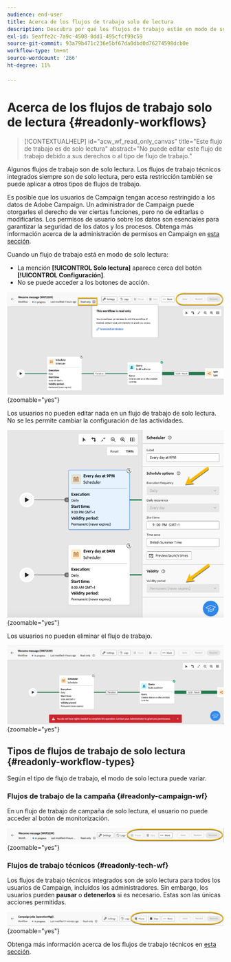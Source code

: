 ```yaml
---
audience: end-user
title: Acerca de los flujos de trabajo solo de lectura
description: Descubra por qué los flujos de trabajo están en modo de solo lectura
exl-id: 5eaffe2c-7a9c-4508-8dd1-495cfcf99c59
source-git-commit: 93a79b471c236e5bf67da0dbd0d76274598dcb0e
workflow-type: tm+mt
source-wordcount: '266'
ht-degree: 11%

---
```


# Acerca de los flujos de trabajo solo de lectura {#readonly-workflows}

>[!CONTEXTUALHELP]
>id="acw_wf_read_only_canvas"
>title="Este flujo de trabajo es de solo lectura"
>abstract="No puede editar este flujo de trabajo debido a sus derechos o al tipo de flujo de trabajo."

Algunos flujos de trabajo son de solo lectura. Los flujos de trabajo técnicos integrados siempre son de solo lectura, pero esta restricción también se puede aplicar a otros tipos de flujos de trabajo.

Es posible que los usuarios de Campaign tengan acceso restringido a los datos de Adobe Campaign. Un administrador de Campaign puede otorgarles el derecho de ver ciertas funciones, pero no de editarlas o modificarlas. Los permisos de usuario sobre los datos son esenciales para garantizar la seguridad de los datos y los procesos. Obtenga más información acerca de la administración de permisos en Campaign en [esta sección](../get-started/permissions.md).

Cuando un flujo de trabajo está en modo de solo lectura:

* La mención **[!UICONTROL Solo lectura]** aparece cerca del botón **[!UICONTROL Configuración]**.
* No se puede acceder a los botones de acción.

![Interfaz de flujo de trabajo de solo lectura que muestra el botón de configuración y los botones de acción deshabilitados.](assets/readonly-workflow.png){zoomable="yes"}

Los usuarios no pueden editar nada en un flujo de trabajo de solo lectura. No se les permite cambiar la configuración de las actividades.

![Interfaz de programador en modo de solo lectura, que muestra las opciones de configuración deshabilitadas.](assets/scheduler-readonly.png){zoomable="yes"}

Los usuarios no pueden eliminar el flujo de trabajo.

![Interfaz que muestra derechos restringidos para eliminar flujos de trabajo.](assets/readonly-rights.png){zoomable="yes"}

## Tipos de flujos de trabajo de solo lectura {#readonly-workflow-types}

Según el tipo de flujo de trabajo, el modo de solo lectura puede variar.

### Flujos de trabajo de la campaña {#readonly-campaign-wf}

En un flujo de trabajo de campaña de solo lectura, el usuario no puede acceder al botón de monitorización.

![Interfaz de flujo de trabajo de Campaign en modo de solo lectura, que muestra las opciones de supervisión deshabilitadas.](assets/readonly-campaign-workflow.png){zoomable="yes"}

### Flujos de trabajo técnicos {#readonly-tech-wf}

Los flujos de trabajo técnicos integrados son de solo lectura para todos los usuarios de Campaign, incluidos los administradores. Sin embargo, los usuarios pueden **pausar** o **detenerlos** si es necesario. Estas son las únicas acciones permitidas.

![Interfaz técnica de flujo de trabajo en modo de solo lectura, que muestra opciones para pausar o detener flujos de trabajo.](assets/readonly-technical-workflow.png){zoomable="yes"}

Obtenga más información acerca de los flujos de trabajo técnicos en [esta sección](https://experienceleague.adobe.com/en/docs/campaign/automation/workflows/introduction/wf-type/technical-workflows).